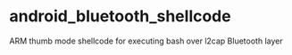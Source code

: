 # android_bluetooth_shellcode
ARM thumb mode shellcode for executing bash over l2cap Bluetooth layer
